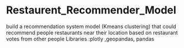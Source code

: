 # Restaurent_Recommender_Model
build a recommendation system model (Kmeans clustering) that could recommend people restaurants near their location based on restaurant votes from other people
Libraries :plotly ,geopandas, pandas
